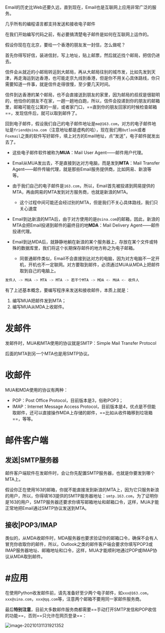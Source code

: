 Email的历史比Web还要久远，直到现在，Email也是互联网上应用非常广泛的服务。

几乎所有的编程语言都支持发送和接收电子邮件

在我们开始编写代码之前，有必要搞清楚电子邮件是如何在互联网上运作的。



假设你现在在北京，要给一个香港的朋友发一封信，怎么做呢？

首先你得写好信，装进信封，写上地址，贴上邮票，然后就近找个邮局，把信仍进去。

信件会从就近的小邮局转运到大邮局，再从大邮局往别的城市发，比如先发到天津，再走海运到达香港，也可能走京九线到香港，但是你不用关心具体路线，你只需要知道一件事，就是信件走得很慢，至少要几天时间。

信件到达香港的某个邮局，也不会直接送到朋友的家里，因为邮局的叔叔是很聪明的，他怕你的朋友不在家，一趟一趟地白跑，所以，信件会投递到你的朋友的邮箱里，邮箱可能在公寓的一层，或者家门口，==直到你的朋友回家的时候检查邮箱==，发现信件后，就可以取到邮件了。



回到电子邮件，假设我们自己的电子邮件地址是`me@163.com`，对方的电子邮件地址是`friend@sina.com`（注意地址都是虚构的哈），现在我们用`Outlook`或者`Foxmail`之类的软件写好邮件，填上对方的Email地址，点“发送”，电子邮件就发出去了。

- 这些电子邮件软件被称为**MUA**：Mail User Agent——邮件用户代理。

- Email从MUA发出去，不是直接到达对方电脑，而是发到**MTA**：Mail Transfer Agent——邮件传输代理，就是那些Email服务提供商，比如网易、新浪等等。

- 由于我们自己的电子邮件是`163.com`，所以，Email首先被投递到网易提供的MTA，再由网易的MTA发到对方服务商，也就是新浪的MTA。
  - 这个过程中间可能还会经过别的MTA，但是我们不关心具体路线，我们只关心速度
- Email到达新浪的MTA后，由于对方使用的是`@sina.com`的邮箱，因此，新浪的MTA会把Email投递到邮件的最终目的地**MDA**：Mail Delivery Agent——邮件投递代理。
- Email到达MDA后，就静静地躺在新浪的某个服务器上，存放在某个文件或特殊的数据库里，我们将这个长期保存邮件的地方称之为电子邮箱。
  - 同普通邮件类似，Email不会直接到达对方的电脑，因为对方电脑不一定开机，开机也不一定联网。对方要取到邮件，必须通过MUA从MDA上把邮件取到自己的电脑上。

```python
发件人 -> MUA -> MTA -> MTA -> 若干个MTA -> MDA <- MUA <- 收件人
```



有了上述基本概念，要编写程序来发送和接收邮件，本质上就是：

1. 编写MUA把邮件发到MTA；
2. 编写MUA从MDA上收邮件。



# 发邮件

发邮件时，MUA和MTA使用的协议就是SMTP：Simple Mail Transfer Protocol

后面的MTA到另一个MTA也是用SMTP协议。



# 收邮件

MUA和MDA使用的协议有两种：

- POP：Post Office Protocol，目前版本是3，俗称POP3；
- IMAP：Internet Message Access Protocol，目前版本是4，优点是不但能取邮件，还可以直接操作MDA上存储的邮件，==比如从收件箱移到垃圾箱==，等等。





# 邮件客户端

## 发送|SMTP服务器

邮件客户端软件在发邮件时，会让你先配置SMTP服务器，也就是你要发到哪个MTA上。

假设你正在使用163的邮箱，你就不能直接发到新浪的MTA上，因为它只服务新浪的用户，所以，你得填163提供的SMTP服务器地址：`smtp.163.com`，为了证明你是163的用户，SMTP服务器还要求你填写邮箱地址和邮箱口令，这样，MUA才能正常地把Email通过SMTP协议发送到MTA。



## 接收|POP3/IMAP

类似的，从MDA收邮件时，MDA服务器也要求验证你的邮箱口令，确保不会有人冒充你收取你的邮件，所以，Outlook之类的邮件客户端会要求你填写POP3或IMAP服务器地址、邮箱地址和口令，这样，MUA才能顺利地通过POP或IMAP协议从MDA取到邮件。





# #应用

在使用Python收发邮件前，请先准备好至少两个电子邮件，如`xxx@163.com`，`xxx@sina.com`，`xxx@qq.com`等，注意两个邮箱不要用同一家邮件服务商。



最后**特别注意**，目前大多数邮件服务商都需要==手动打开SMTP发信和POP收信的功能==，否则==只允许在网页登录==：

![image-20210131131921352](https://cdn.jsdelivr.net/gh/DaiDuncan/PicUploader/img/20210131131921.png)

